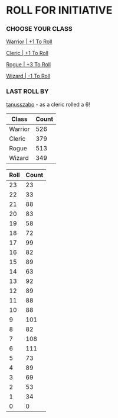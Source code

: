 # ROLL FOR INITIATIVE
### CHOOSE YOUR CLASS

[Warrior | +1 To Roll](https://github.com/benjaminsampica/benjaminsampica/issues/new?title=roll%7Cwarrior&body=Just+click+%27Submit+new+issue%27.)

[Cleric | +1 To Roll](https://github.com/benjaminsampica/benjaminsampica/issues/new?title=roll%7Ccleric&body=Just+click+%27Submit+new+issue%27.)

[Rogue | +3 To Roll](https://github.com/benjaminsampica/benjaminsampica/issues/new?title=roll%7Crogue&body=Just+click+%27Submit+new+issue%27.)

[Wizard | -1 To Roll](https://github.com/benjaminsampica/benjaminsampica/issues/new?title=roll%7Cwizard&body=Just+click+%27Submit+new+issue%27.)
### LAST ROLL BY
[tanusszabo](https://www.github.com/tanusszabo) - as a cleric rolled a 6!

|Class|Count|
|-|-|
|Warrior|526|
|Cleric|379|
|Rogue|513|
|Wizard|349|

|Roll|Count|
|-|-|
|23|23
|22|33
|21|88
|20|83
|19|58
|18|72
|17|99
|16|82
|15|89
|14|63
|13|92
|12|89
|11|88
|10|88
|9|101
|8|82
|7|108
|6|111
|5|73
|4|89
|3|69
|2|53
|1|34
|0|0
